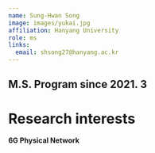 ```yaml
---
name: Sung-Hwan Song
image: images/yukai.jpg
affiliation: Hanyang University
role: ms
links:
  email: shsong27@hanyang.ac.kr
---
```


## M.S. Program since 2021. 3

# Research interests

**6G Physical Network**







